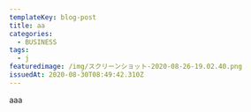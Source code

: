 ```yaml
---
templateKey: blog-post
title: aa
categories:
  - BUSINESS
tags:
  - j
featuredimage: /img/スクリーンショット-2020-08-26-19.02.40.png
issuedAt: 2020-08-30T08:49:42.310Z
---
```

aaa